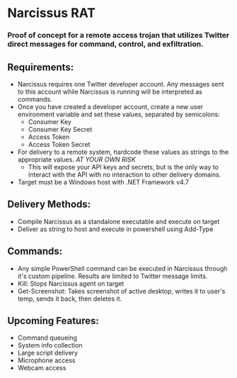 # Narcissus RAT

### Proof of concept for a remote access trojan that utilizes Twitter direct messages for command, control, and exfiltration.

## Requirements:
 - Narcissus requires one Twitter developer account. Any messages sent to this account while Narcissus is running will be interpreted as commands.
 - Once you have created a developer account, create a new user environment variable and set these values, separated by semicolons:
   - Consumer Key
   - Consumer Key Secret
   - Access Token
   - Access Token Secret
 - For delivery to a remote system, hardcode these values as strings to the appropriate values. *AT YOUR OWN RISK*
   - This will expose your API keys and secrets, but is the only way to interact with the API with no interaction to other delivery domains.
 - Target must be a Windows host with .NET Framework v4.7
 
## Delivery Methods:
 - Compile Narcissus as a standalone executable and execute on target
 - Deliver as string to host and execute in powershell using Add-Type
 
## Commands:
 - Any simple PowerShell command can be executed in Narcissus through it's custom pipeline. Results are limited to Twitter message limits.
 - Kill: Stops Narcissus agent on target
 - Get-Screenshot: Takes screenshot of active desktop, writes it to user's temp, sends it back, then deletes it.
 
## Upcoming Features:
 - Command queueing
 - System info collection
 - Large script delivery
 - Microphone access
 - Webcam access
